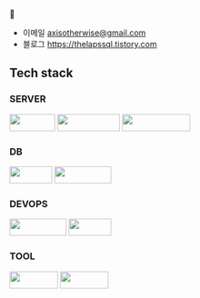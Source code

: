 💬  
  
- 이메일 axisotherwise@gmail.com  
- 블로그 https://thelapssql.tistory.com   
   
   
## Tech stack
### SERVER
<div>
<img src="https://img.shields.io/badge/Node.js-43853D?style=flat-square&logo=node.js&logoColor=white" alt="" width="80" height="30">
<img src="https://img.shields.io/badge/express.js-%23404d59.svg?style=flat-square&logo=express&logoColor=%2361DAFB" alt="" width="110" height="30" style="display: inline;">
<img src="https://img.shields.io/badge/Apollo%20GraphQL-311C87?&style=flat-square&logo=Apollo%20GraphQL&logoColor=white" alt="" width="120" height="30" style="display: inline;">
</div>

### DB  
<div> 
<img src="https://img.shields.io/badge/MySQL-005C84?style=flat-square&logo=mysql&logoColor=white" alt="" width="75" height="30" style="display: inline;">
<img src="https://img.shields.io/badge/Sequelize-52B0E7?style=flat-square&logo=Sequelize&logoColor=white" alt="" width="100" height="30" style="display: inline;">
</div>

### DEVOPS  
<div> 
<img src="https://img.shields.io/badge/Amazon_AWS-FF9900?style=flat-square&logo=amazonaws&logoColor=white" alt="" width="100" height="30" style="display: inline;">
<img src="https://img.shields.io/badge/nginx-%2509639.svg?style=flat-square&logo=nginx&logoColor=white" alt="" width="75" height="30" style="display: inline;">
</div>

### TOOL  
<div>
<img src="https://img.shields.io/badge/GitHub-100000?style=flat-square&logo=github&logoColor=white" alt="" width="85" height="30">
<img src="https://img.shields.io/badge/Slack-4A154B?style=flat-square&logo=slack&logoColor=white" alt="" width="85" height="30">
</div>  

